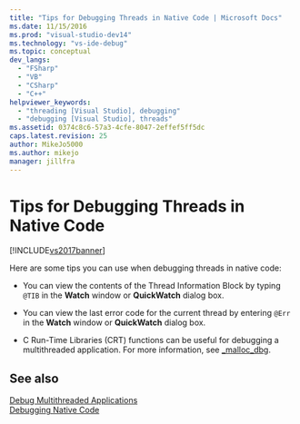 ```yaml
---
title: "Tips for Debugging Threads in Native Code | Microsoft Docs"
ms.date: 11/15/2016
ms.prod: "visual-studio-dev14"
ms.technology: "vs-ide-debug"
ms.topic: conceptual
dev_langs: 
  - "FSharp"
  - "VB"
  - "CSharp"
  - "C++"
helpviewer_keywords: 
  - "threading [Visual Studio], debugging"
  - "debugging [Visual Studio], threads"
ms.assetid: 0374c8c6-57a3-4cfe-8047-2effef5ff5dc
caps.latest.revision: 25
author: MikeJo5000
ms.author: mikejo
manager: jillfra
---
```

# Tips for Debugging Threads in Native Code
[!INCLUDE[vs2017banner](../includes/vs2017banner.md)]

Here are some tips you can use when debugging threads in native code:  
  
- You can view the contents of the Thread Information Block by typing `@TIB` in the **Watch** window or **QuickWatch** dialog box.  
  
- You can view the last error code for the current thread by entering `@Err` in the **Watch** window or **QuickWatch** dialog box.  
  
- C Run-Time Libraries (CRT) functions can be useful for debugging a multithreaded application. For more information, see [_malloc_dbg](https://msdn.microsoft.com/library/c97eca51-140b-4461-8bd2-28965b49ecdb).  
  
## See also  
 [Debug Multithreaded Applications](../debugger/debug-multithreaded-applications-in-visual-studio.md)   
 [Debugging Native Code](../debugger/debugging-native-code.md)
